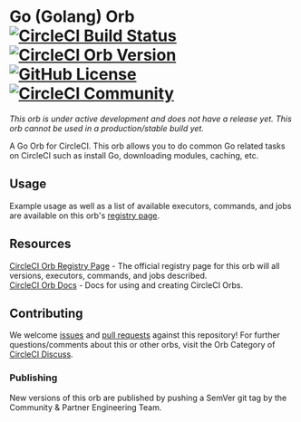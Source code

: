 # Go (Golang) Orb [![CircleCI Build Status](https://circleci.com/gh/CircleCI-Public/go-orb.svg?style=shield "CircleCI Build Status")](https://circleci.com/gh/CircleCI-Public/go-orb) [![CircleCI Orb Version](https://img.shields.io/badge/endpoint.svg?url=https://badges.circleci.io/orb/circleci/go)][reg-page] [![GitHub License](https://img.shields.io/badge/license-MIT-lightgrey.svg)](https://raw.githubusercontent.com/CircleCI-Public/go-orb/master/LICENSE) [![CircleCI Community](https://img.shields.io/badge/community-CircleCI%20Discuss-343434.svg)](https://disuss.circleci.com/c/ecosystem/orbs)

*This orb is under active development and does not have a release yet. This orb cannot be used in a production/stable build yet.*

A Go Orb for CircleCI.
This orb allows you to do common Go related tasks on CircleCI such as install Go, downloading modules, caching, etc.


## Usage

Example usage as well as a list of available executors, commands, and jobs are available on this orb's [registry page][reg-page].


## Resources

[CircleCI Orb Registry Page][reg-page] - The official registry page for this orb will all versions, executors, commands, and jobs described.  
[CircleCI Orb Docs](https://circleci.com/docs/2.0/orb-intro/#section=configuration) - Docs for using and creating CircleCI Orbs.  


## Contributing
We welcome [issues](https://github.com/CircleCI-Public/go-orb/issues) and [pull requests](https://github.com/CircleCI-Public/go-orb/pulls) against this repository!
For further questions/comments about this or other orbs, visit the Orb Category of [CircleCI Discuss](https://discuss.circleci.com/c/orbs).

### Publishing

New versions of this orb are published by pushing a SemVer git tag by the Community & Partner Engineering Team.



[reg-page]: https://circleci.com/orbs/registry/orb/circleci/go
